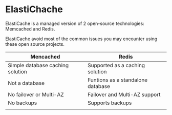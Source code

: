 # ElastiChache

ElastiCache is a managed version of 2 open-source technologies: Memcached and Redis.

ElastiCache avoid most of the common issues you may encounter using these open source projects.



&#x20;



| Mencached                        | Redis                             |
| -------------------------------- | --------------------------------- |
| Simple database caching solution | Supported as a caching solution   |
| Not a database                   | Funtions as a standalone database |
| No failover or Multi-AZ          | Failover and Multi-AZ support     |
| No backups                       | Supports backups                  |
|                                  |                                   |
